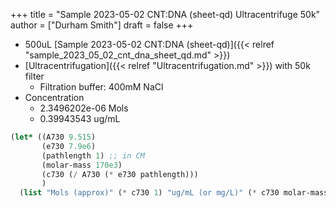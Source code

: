 +++
title = "Sample 2023-05-02 CNT:DNA (sheet-qd) Ultracentrifuge 50k"
author = ["Durham Smith"]
draft = false
+++

-   500uL [Sample 2023-05-02 CNT:DNA (sheet-qd)]({{< relref "sample_2023_05_02_cnt_dna_sheet_qd.md" >}})
-   [Ultracentrifugation]({{< relref "Ultracentrifugation.md" >}}) with 50k filter
    -   Filtration buffer: 400mM NaCl
-   Concentration
    -   2.3496202e-06 Mols
    -   0.39943543 ug/mL

<!--listend-->

```lisp
(let* ((A730 9.515)
       (e730 7.9e6)
       (pathlength 1) ;; in CM
       (molar-mass 170e3)
       (c730 (/ A730 (* e730 pathlength)))
       )
  (list "Mols (approx)" (* c730 1) "ug/mL (or mg/L)" (* c730 molar-mass)))
```
